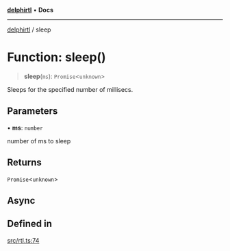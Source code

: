 [**delphirtl**](../README.md) • **Docs**

***

[delphirtl](../globals.md) / sleep

# Function: sleep()

> **sleep**(`ms`): `Promise`\<`unknown`\>

Sleeps for the specified number of millisecs.

## Parameters

• **ms**: `number`

number of ms to sleep

## Returns

`Promise`\<`unknown`\>

## Async

## Defined in

[src/rtl.ts:74](https://github.com/chuacw/delphirtl/blob/8ce65e250c1dfd9fa8a7bbe6d8347fa1cfdad851/src/rtl.ts#L74)
